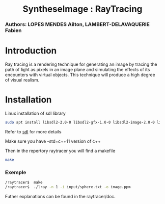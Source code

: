 
# <center> SyntheseImage : RayTracing
### Authors: LOPES MENDES Ailton, LAMBERT-DELAVAQUERIE Fabien

# Introduction
Ray tracing is a rendering technique for generating an image by tracing the path of light as pixels in an image plane and simulating the effects of its encounters with virtual objects. This technique will produce a high degree of visual realism.
# Installation

Linux installation of sdl library
```bash
sudo apt install libsdl2-2.0-0 libsdl2-gfx-1.0-0 libsdl2-image-2.0-0 libsdl2-mixer-2.0-0 libsdl2-net-2.0-0 libsdl2-ttf-2.0-0
```
Refer to [sdl](https://doc.ubuntu-fr.org/sdl) for more details

Make sure you have -std=c++11 version of c++

Then in the repertory raytracer you will find a makefile
```bash
make
```
### Exemple

```bash
/raytracer$  make
/raytracer$  ./lray -n 1 -i input/sphere.txt -o image.ppm
```
Futher explanations can be found in the raytracer/doc.
